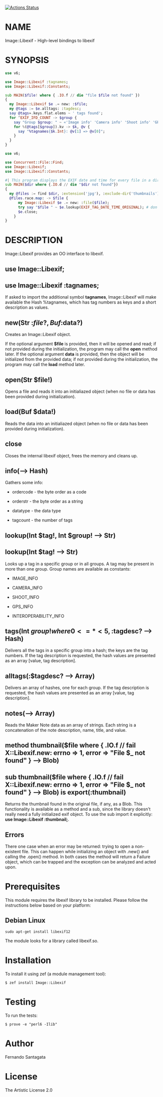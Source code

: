 [![Actions Status](https://github.com/frithnanth/perl6-Image-Libexif/workflows/test/badge.svg)](https://github.com/frithnanth/perl6-Image-Libexif/actions)

NAME
====

Image::Libexif - High-level bindings to libexif

SYNOPSIS
========

```raku
use v6;

use Image::Libexif :tagnames;
use Image::Libexif::Constants;

sub MAIN($file! where { .IO.f // die "file $file not found" })
{
  my Image::Libexif $e .= new: :$file;
  my @tags := $e.alltags: :tagdesc;
  say @tags».keys.flat.elems ~ ' tags found';
  for ^EXIF_IFD_COUNT -> $group {
    say "Group $group: " ~ «'Image info' 'Camera info' 'Shoot info' 'GPS info' 'Interoperability info'»[$group];
    for %(@tags[$group]).kv -> $k, @v {
      say "%tagnames{$k.Int}: @v[1] => @v[0]";
    }
  }
}
```

```raku
use v6;

use Concurrent::File::Find;
use Image::Libexif;
use Image::Libexif::Constants;

#| This program displays the EXIF date and time for every file in a directory tree
sub MAIN($dir where {.IO.d // die "$dir not found"})
{
  my @files := find $dir, :extension('jpg'), :exclude-dir('thumbnails') :file, :!directory;
  @files.race.map: -> $file {
      my Image::Libexif $e .= new: :file($file);
      try say "$file " ~ $e.lookup(EXIF_TAG_DATE_TIME_ORIGINAL); # don't die if no EXIF is present
      $e.close;
    }
}
```

DESCRIPTION
===========

Image::Libexif provides an OO interface to libexif.

use Image::Libexif;
-------------------

use Image::Libexif :tagnames;
-----------------------------

If asked to import the additional symbol **tagnames**, Image::Libexif will make available the Hash %tagnames, which has tag numbers as keys and a short description as values.

new(Str :$file?, Buf :$data?)
-----------------------------

Creates an Image::Libexif object.

If the optional argument **$file** is provided, then it will be opened and read; if not provided during the initialization, the program may call the **open** method later. If the optional argument **data** is provided, then the object will be initialized from the provided data; if not provided during the initialization, the program may call the **load** method later.

open(Str $file!)
----------------

Opens a file and reads it into an initialiazed object (when no file or data has been provided during initialization).

load(Buf $data!)
----------------

Reads the data into an initialiazed object (when no file or data has been provided during initialization).

close
-----

Closes the internal libexif object, frees the memory and cleans up.

info(--> Hash)
--------------

Gathers some info:

  * ordercode - the byte order as a code

  * orderstr - the byte order as a string

  * datatype - the data type

  * tagcount - the number of tags

lookup(Int $tag!, Int $group! --> Str)
--------------------------------------

lookup(Int $tag! --> Str)
-------------------------

Looks up a tag in a specific group or in all groups. A tag may be present in more than one group. Group names are available as constants:

  * IMAGE_INFO

  * CAMERA_INFO

  * SHOOT_INFO

  * GPS_INFO

  * INTEROPERABILITY_INFO

tags(Int $group! where 0 <= * < 5, :$tagdesc? --> Hash)
-------------------------------------------------------

Delivers all the tags in a specific group into a hash; the keys are the tag numbers. If the tag description is requested, the hash values are presented as an array [value, tag description].

alltags(:$tagdesc? --> Array)
-----------------------------

Delivers an array of hashes, one for each group. If the tag description is requested, the hash values are presented as an array [value, tag description].

notes(--> Array)
----------------

Reads the Maker Note data as an array of strings. Each string is a concatenation of the note description, name, title, and value.

method thumbnail($file where { .IO.f // fail X::Libexif.new: errno => 1, error => "File $_ not found" } --> Blob)
-----------------------------------------------------------------------------------------------------------------

sub thumbnail($file where { .IO.f // fail X::Libexif.new: errno => 1, error => "File $_ not found" } --> Blob) is export(:thumbnail)
------------------------------------------------------------------------------------------------------------------------------------

Returns the thumbnail found in the original file, if any, as a Blob. This functionality is available as a method and a sub, since the library doesn't really need a fully initialized exif object. To use the sub import it explicitly: **use Image::Libexif :thumbnail;**.

Errors
------

There one case when an error may be returned: trying to open a non-existent file. This can happen while initializing an object with .new() and calling the .open() method. In both cases the method will return a Failure object, which can be trapped and the exception can be analyzed and acted upon.

Prerequisites
=============

This module requires the libexif library to be installed. Please follow the instructions below based on your platform:

Debian Linux
------------

    sudo apt-get install libexif12

The module looks for a library called libexif.so.

Installation
============

To install it using zef (a module management tool):

    $ zef install Image::Libexif

Testing
=======

To run the tests:

    $ prove -e "perl6 -Ilib"

Author
======

Fernando Santagata

License
=======

The Artistic License 2.0

